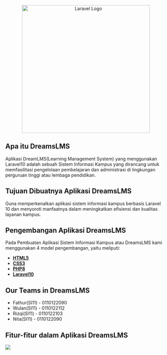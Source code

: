 <p align="center"><a href="#" target="_blank"><img src="https://dreamslms.dreamguystech.com/html/assets/img/logo.svg" width="400" alt="Laravel Logo"></a></p>

<!-- <p align="center">
<a href="https://github.com/laravel/framework/actions"><img src="https://github.com/laravel/framework/workflows/tests/badge.svg" alt="Build Status"></a>
<a href="https://packagist.org/packages/laravel/framework"><img src="https://img.shields.io/packagist/dt/laravel/framework" alt="Total Downloads"></a>
<a href="https://packagist.org/packages/laravel/framework"><img src="https://img.shields.io/packagist/v/laravel/framework" alt="Latest Stable Version"></a>
<a href="https://packagist.org/packages/laravel/framework"><img src="https://img.shields.io/packagist/l/laravel/framework" alt="License"></a>
</p> -->

## Apa itu DreamsLMS

Aplikasi DreamLMS(Learning Management System) yang menggunakan Laravel10 adalah sebuah Sistem Informasi Kampus yang dirancang untuk memfasilitasi pengelolaan pembelajaran dan administrasi di lingkungan perguruan tinggi atau lembaga pendidikan.

<!-- - [Simple, fast routing engine](https://laravel.com/docs/routing).
- [Powerful dependency injection container](https://laravel.com/docs/container).
- Multiple back-ends for [session](https://laravel.com/docs/session) and [cache](https://laravel.com/docs/cache) storage.
- Expressive, intuitive [database ORM](https://laravel.com/docs/eloquent).
- Database agnostic [schema migrations](https://laravel.com/docs/migrations).
- [Robust background job processing](https://laravel.com/docs/queues).
- [Real-time event broadcasting](https://laravel.com/docs/broadcasting).

Laravel is accessible, powerful, and provides tools required for large, robust applications. -->

## Tujuan Dibuatnya Aplikasi DreamsLMS

Guna memperkenalkan aplikasi sistem informasi kampus berbasis Laravel 10 dan menyoroti manfaatnya dalam meningkatkan efisiensi dan kualitas layanan kampus.

## Pengembangan Aplikasi DreamsLMS

Pada Pembuatan Aplikasi Sistem Informasi Kampus atau DreamsLMS kami menggunakan 4 model pengembangan, yaitu meliputi:

- **[HTML5](https://id.wikipedia.org/wiki/HTML5)**
- **[CSS3](https://id.wikipedia.org/wiki/CSS_3)**
- **[PHP8](https://www.php.net/releases/8.0/en.php)**
- **[Laravel10](https://laravel-news.com/laravel-10)**

## Our Teams in DreamsLMS

- Fathur(SI11) - 0110122090
- Wulan(SI11) - 0110122112
- Rizqi(SI11) - 0110122103
- Nita(SI11) - 0110122090

## Fitur-fitur dalam Aplikasi DreamsLMS

<img src="https://fatkhur03.github.io/1.png">

